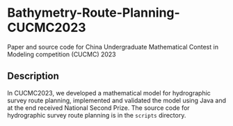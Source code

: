 # Bathymetry-Route-Planning-CUCMC2023
Paper and source code for China Undergraduate Mathematical Contest in Modeling competition (CUCMC) 2023

## Description
In CUCMC2023, we developed a mathematical model for hydrographic survey route planning, implemented and validated the model using Java and at the end received National Second Prize.
The source code for hydrographic survey route planning is in the `scripts` directory.